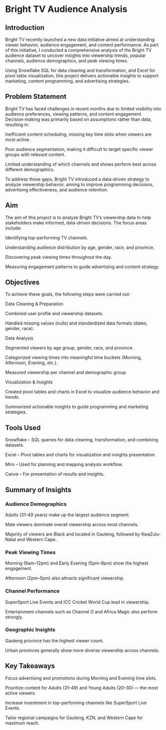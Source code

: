 # Bright TV Audience Analysis
## Introduction

Bright TV recently launched a new data initiative aimed at understanding viewer behavior, audience engagement, and content performance. As part of this initiative, I conducted a comprehensive analysis of the Bright TV audience dataset to uncover insights into viewership trends, popular channels, audience demographics, and peak viewing times.

Using Snowflake SQL for data cleaning and transformation, and Excel for pivot table visualization, this project delivers actionable insights to support marketing, content programming, and advertising strategies.

## Problem Statement

Bright TV has faced challenges in recent months due to limited visibility into audience preferences, viewing patterns, and content engagement. Decision-making was primarily based on assumptions rather than data, resulting in:

Inefficient content scheduling, missing key time slots when viewers are most active.

Poor audience segmentation, making it difficult to target specific viewer groups with relevant content.

Limited understanding of which channels and shows perform best across different demographics.

To address these gaps, Bright TV introduced a data-driven strategy to analyze viewership behavior, aiming to improve programming decisions, advertising effectiveness, and audience retention.

## Aim

The aim of this project is to analyze Bright TV’s viewership data to help stakeholders make informed, data-driven decisions. The focus areas include:

Identifying top-performing TV channels.

Understanding audience distribution by age, gender, race, and province.

Discovering peak viewing times throughout the day.

Measuring engagement patterns to guide advertising and content strategy.

## Objectives

To achieve these goals, the following steps were carried out:

Data Cleaning & Preparation

Combined user profile and viewership datasets.

Handled missing values (nulls) and standardized data formats (dates, gender, race).

Data Analysis

Segmented viewers by age group, gender, race, and province.

Categorized viewing times into meaningful time buckets (Morning, Afternoon, Evening, etc.).

Measured viewership per channel and demographic group.

Visualization & Insights

Created pivot tables and charts in Excel to visualize audience behavior and trends.

Summarized actionable insights to guide programming and marketing strategies.

## Tools Used

Snowflake – SQL queries for data cleaning, transformation, and combining datasets.

Excel – Pivot tables and charts for visualization and insights presentation.

Miro – Used for planning and mapping analysis workflow.

Canva – For presentation of results and insights.

## Summary of Insights
### Audience Demographics

Adults (31–49 years) make up the largest audience segment.

Male viewers dominate overall viewership across most channels.

Majority of viewers are Black and located in Gauteng, followed by KwaZulu-Natal and Western Cape.

### Peak Viewing Times

Morning (6am–12pm) and Early Evening (5pm–9pm) show the highest engagement.

Afternoon (2pm–5pm) also attracts significant viewership.

### Channel Performance

SuperSport Live Events and ICC Cricket World Cup lead in viewership.

Entertainment channels such as Channel O and Africa Magic also perform strongly.

### Geographic Insights

Gauteng province has the highest viewer count.

Urban provinces generally show more diverse viewership across channels.

## Key Takeaways

Focus advertising and promotions during Morning and Evening time slots.

Prioritize content for Adults (31–49) and Young Adults (20–30) — the most active viewers.

Increase investment in top-performing channels like SuperSport Live Events.

Tailor regional campaigns for Gauteng, KZN, and Western Cape for maximum reach.
